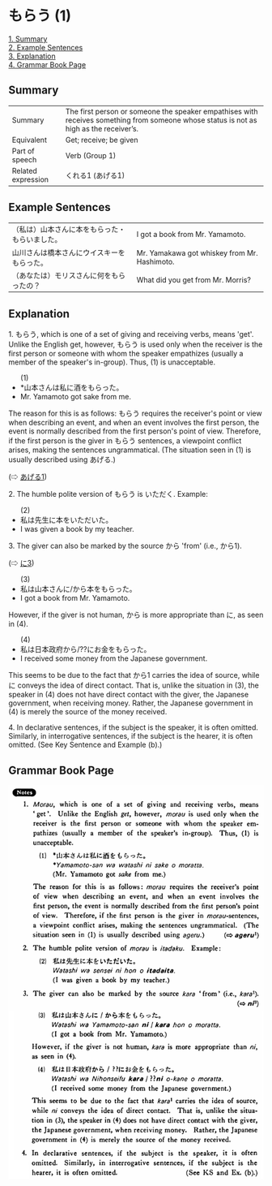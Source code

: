 # もらう (1)

[1. Summary](#summary)<br>
[2. Example Sentences](#example-sentences)<br>
[3. Explanation](#explanation)<br>
[4. Grammar Book Page](#grammar-book-page)<br>


## Summary

<table><tr>   <td>Summary</td>   <td>The first person or someone the speaker empathises with receives something from someone whose status is not as high as the receiver’s.</td></tr><tr>   <td>Equivalent</td>   <td>Get; receive; be given</td></tr><tr>   <td>Part of speech</td>   <td>Verb (Group 1)</td></tr><tr>   <td>Related expression</td>   <td>くれる1 (あげる1)</td></tr></table>

## Example Sentences

<table><tr>   <td>（私は）山本さんに本をもらった・もらいました。</td>   <td>I got a book from Mr. Yamamoto.</td></tr><tr>   <td>山川さんは橋本さんにウイスキーをもらった。</td>   <td>Mr. Yamakawa got whiskey from Mr. Hashimoto.</td></tr><tr>   <td>（あなたは）モリスさんに何をもらったの？</td>   <td>What did you get from Mr. Morris?</td></tr></table>

## Explanation

<p>1. <span class="cloze">もらう</span>, which is one of a set of giving and receiving verbs, means 'get'. Unlike the English get, however, <span class="cloze">もらう</span> is used only when the receiver is the first person or someone with whom the speaker empathizes (usually a member of the speaker's in-group). Thus, (1) is unacceptable.</p>  <ul>(1) <li>*山本さんは私に酒を<span class="cloze">もらった</span>。</li> <li>Mr. Yamamoto got sake from me.</li> </ul>  <p>The reason for this is as follows: <span class="cloze">もらう</span> requires the receiver's point or view when describing an event, and when an event involves the first person, the event is normally described from the first person's point of view. Therefore, if the first person is the giver in <span class="cloze">もらう</span> sentences, a viewpoint conflict arises, making the sentences ungrammatical. (The situation seen in (1) is usually described using あげる.)</p>   <p>(⇨ <a href="#㊦ あげる (1)">あげる1</a>)</p>  <p>2. The humble polite version of <span class="cloze">もらう</span> is <span class="cloze">いただく</span>. Example:</p>  <ul>(2) <li>私は先生に本を<span class="cloze">いただいた</span>。</li> <li>I was given a book by my teacher.</li> </ul>  <p>3. The giver can also be marked by the source から 'from' (i.e., から1).</p>  <p>(⇨ <a href="#㊦ に (3)">に3</a>)</p>  <ul>(3) <li>私は山本さんに/から本を<span class="cloze">もらった</span>。</li> <li>I got a book from Mr. Yamamoto.</li> </ul>  <p>However, if the giver is not human, から is more appropriate than に, as seen in (4).</p>  <ul>(4) <li>私は日本政府から/??にお金を<span class="cloze">もらった</span>。</li> <li>I received some money from the Japanese government.</li> </ul>  <p>This seems to be due to the fact that から1 carries the idea of source, while に conveys the idea of direct contact. That is, unlike the situation in (3), the speaker in (4) does not have direct contact with the giver, the Japanese government, when receiving money. Rather, the Japanese government in (4) is merely the source of the money received.</p>  <p>4. In declarative sentences, if the subject is the speaker, it is often omitted. Similarly, in interrogative sentences, if the subject is the hearer, it is often omitted. (See Key Sentence and Example (b).)</p>

## Grammar Book Page

![](../img/Basicもらう.png)


